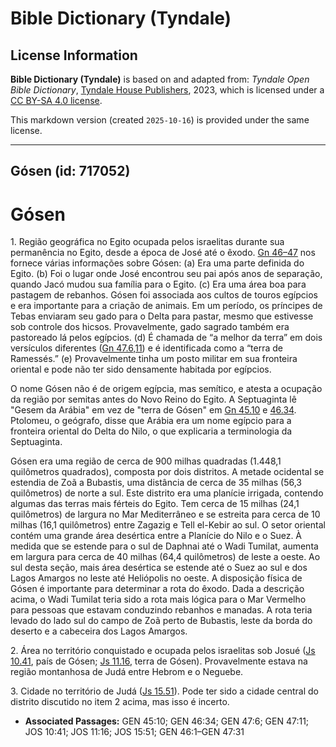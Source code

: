 # Bible Dictionary (Tyndale)

## License Information

**Bible Dictionary (Tyndale)** is based on and adapted from: _Tyndale Open Bible Dictionary_, [Tyndale House Publishers](https://tyndaleopenresources.com/), 2023, which is licensed under a [CC BY-SA 4.0 license](https://creativecommons.org/licenses/by-sa/4.0/legalcode.en).

This markdown version (created `2025-10-16`) is provided under the same license.



--------------------------------

## Gósen (id: 717052)

Gósen
=====

1\. Região geográfica no Egito ocupada pelos israelitas durante sua permanência no Egito, desde a época de José até o êxodo. [Gn 46–47](https://ref.ly/Gen46:1-Gen47:31) nos fornece várias informações sobre Gósen: (a) Era uma parte definida do Egito. (b) Foi o lugar onde José encontrou seu pai após anos de separação, quando Jacó mudou sua família para o Egito. (c) Era uma área boa para pastagem de rebanhos. Gósen foi associada aos cultos de touros egípcios e era importante para a criação de animais. Em um período, os príncipes de Tebas enviaram seu gado para o Delta para pastar, mesmo que estivesse sob controle dos hicsos. Provavelmente, gado sagrado também era pastoreado lá pelos egípcios. (d) É chamada de “a melhor da terra” em dois versículos diferentes ([Gn 47\.6,11](https://ref.ly/Gen47:6,Gen47:11)) e é identificada como a “terra de Ramessés.” (e) Provavelmente tinha um posto militar em sua fronteira oriental e pode não ter sido densamente habitada por egípcios.

O nome Gósen não é de origem egípcia, mas semítico, e atesta a ocupação da região por semitas antes do Novo Reino do Egito. A Septuaginta lê "Gesem da Arábia" em vez de "terra de Gósen" em [Gn 45\.10](https://ref.ly/Gen45:10) e [46\.34](https://ref.ly/Gen46:34). Ptolomeu, o geógrafo, disse que Arábia era um nome egípcio para a fronteira oriental do Delta do Nilo, o que explicaria a terminologia da Septuaginta.

Gósen era uma região de cerca de 900 milhas quadradas (1\.448,1 quilômetros quadrados), composta por dois distritos. A metade ocidental se estendia de Zoã a Bubastis, uma distância de cerca de 35 milhas (56,3 quilômetros) de norte a sul. Este distrito era uma planície irrigada, contendo algumas das terras mais férteis do Egito. Tem cerca de 15 milhas (24,1 quilômetros) de largura no Mar Mediterrâneo e se estreita para cerca de 10 milhas (16,1 quilômetros) entre Zagazig e Tell el\-Kebir ao sul. O setor oriental contém uma grande área desértica entre a Planície do Nilo e o Suez. À medida que se estende para o sul de Daphnai até o Wadi Tumilat, aumenta em largura para cerca de 40 milhas (64,4 quilômetros) de leste a oeste. Ao sul desta seção, mais área desértica se estende até o Suez ao sul e dos Lagos Amargos no leste até Heliópolis no oeste. A disposição física de Gósen é importante para determinar a rota do êxodo. Dada a descrição acima, o Wadi Tumilat teria sido a rota mais lógica para o Mar Vermelho para pessoas que estavam conduzindo rebanhos e manadas. A rota teria levado do lado sul do campo de Zoã perto de Bubastis, leste da borda do deserto e a cabeceira dos Lagos Amargos.

2\. Área no território conquistado e ocupada pelos israelitas sob Josué ([Js 10\.41](https://ref.ly/Josh10:41), país de Gósen; [Js 11\.16](https://ref.ly/Josh11:16), terra de Gósen). Provavelmente estava na região montanhosa de Judá entre Hebrom e o Neguebe.

3\. Cidade no território de Judá ([Js 15\.51](https://ref.ly/Josh15:51)). Pode ter sido a cidade central do distrito discutido no item 2 acima, mas isso é incerto.

* **Associated Passages:** GEN 45:10; GEN 46:34; GEN 47:6; GEN 47:11; JOS 10:41; JOS 11:16; JOS 15:51; GEN 46:1–GEN 47:31


